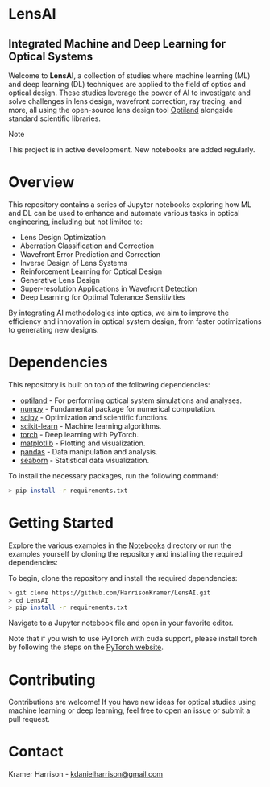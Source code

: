 # LensAI
## Integrated Machine and Deep Learning for Optical Systems

Welcome to **LensAI**, a collection of studies where machine learning (ML) and deep learning (DL) techniques are applied to the field of optics and optical design. These studies leverage the power of AI to investigate and solve challenges in lens design, wavefront correction, ray tracing, and more, all using the open-source lens design tool [Optiland](https://github.com/HarrisonKramer/optiland) alongside standard scientific libraries.

> [!NOTE]
> This project is in active development. New notebooks are added regularly.

# Overview

This repository contains a series of Jupyter notebooks exploring how ML and DL can be used to enhance and automate various tasks in optical engineering, including but not limited to:

- Lens Design Optimization
- Aberration Classification and Correction
- Wavefront Error Prediction and Correction
- Inverse Design of Lens Systems
- Reinforcement Learning for Optical Design
- Generative Lens Design
- Super-resolution Applications in Wavefront Detection
- Deep Learning for Optimal Tolerance Sensitivities

By integrating AI methodologies into optics, we aim to improve the efficiency and innovation in optical system design, from faster optimizations to generating new designs.

# Dependencies

This repository is built on top of the following dependencies:

- [optiland](https://github.com/HarrisonKramer/optiland) - For performing optical system simulations and analyses.
- [numpy](https://numpy.org/) - Fundamental package for numerical computation.
- [scipy](https://scipy.org/) - Optimization and scientific functions.
- [scikit-learn](https://scikit-learn.org/stable/index.html) - Machine learning algorithms.
- [torch](https://pytorch.org/) - Deep learning with PyTorch.
- [matplotlib](https://matplotlib.org/) - Plotting and visualization.
- [pandas](https://pandas.pydata.org/) - Data manipulation and analysis.
- [seaborn](https://seaborn.pydata.org/) - Statistical data visualization.

To install the necessary packages, run the following command:
```sh
> pip install -r requirements.txt
```

# Getting Started

Explore the various examples in the [Notebooks](https://github.com/HarrisonKramer/notebooks) directory or run the examples yourself by cloning the repository and installing the required dependencies:

To begin, clone the repository and install the required dependencies:
```sh
> git clone https://github.com/HarrisonKramer/LensAI.git
> cd LensAI
> pip install -r requirements.txt
```

Navigate to a Jupyter notebook file and open in your favorite editor.

Note that if you wish to use PyTorch with cuda support, please install torch by following the steps on the [PyTorch website](https://pytorch.org/get-started/locally/).

# Contributing

Contributions are welcome! If you have new ideas for optical studies using machine learning or deep learning, feel free to open an issue or submit a pull request.

# Contact

Kramer Harrison - kdanielharrison@gmail.com